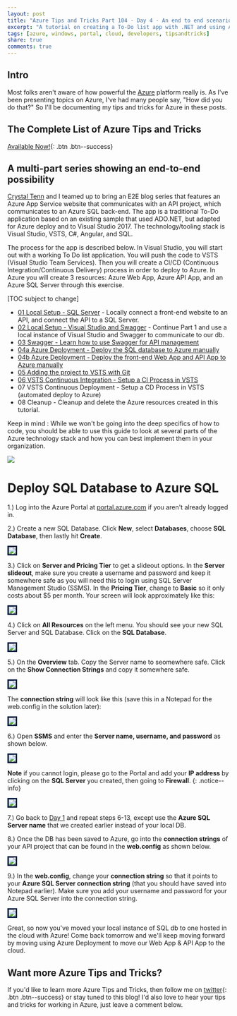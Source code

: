 ```yaml
---
layout: post
title: "Azure Tips and Tricks Part 104 - Day 4 - An end to end scenario with Azure App Service, API Apps, SQL, VSTS and CI/CD"
excerpt: "A tutorial on creating a To-Do list app with .NET and using Azure App Service, API Apps, SQL, VSTS and CI/CD"
tags: [azure, windows, portal, cloud, developers, tipsandtricks]
share: true
comments: true
---
```


## Intro

Most folks aren't aware of how powerful the [Azure](http://www.azure.com) platform really is. As I've been presenting topics on Azure, I've had many people say, "How did you do that?" So I'll be documenting my tips and tricks for Azure in these posts.

## The Complete List of Azure Tips and Tricks

[Available Now!](https://michaelcrump.net/azure-tips-and-tricks-complete-list/){: .btn .btn--success} 

## A multi-part series showing an end-to-end possibility

[Crystal Tenn](https://www.linkedin.com/in/crystal-tenn-6a0b9b67/) and I teamed up to bring an E2E blog series that features an Azure App Service website that communicates with an API project, which communicates to an Azure SQL back-end. The app is a traditional To-Do application based on an existing sample that used ADO.NET, but adapted for Azure deploy and to Visual Studio 2017. The  technology/tooling stack is Visual Studio, VSTS, C#, Angular, and SQL. 

The process for the app is described below. In Visual Studio, you will start out with a working To Do list application. You will push the code to VSTS (Visual Studio Team Services). Then you will create a CI/CD (Continuous Integration/Continuous Delivery) process in order to deploy to Azure. In Azure you will create 3 resources: Azure Web App, Azure API App, and an Azure SQL Server through this exercise. 

[TOC subject to change]

* [01 Local Setup - SQL Server](http://www.michaelcrump.net/azure-tips-and-tricks101/) - Locally connect a front-end website to an API, and connect the API to a SQL Server. 
* [02 Local Setup - Visual Studio and Swagger](http://www.michaelcrump.net/azure-tips-and-tricks102/) - Continue Part 1 and use a local instance of Visual Studio and Swagger to communicate to our db.
* [03 Swagger - Learn how to use Swagger for API management](http://www.michaelcrump.net/azure-tips-and-tricks103/)
* [04a Azure Deployment - Deploy the SQL database to Azure manually](http://www.michaelcrump.net/azure-tips-and-tricks104/)
* [04b Azure Deployment - Deploy the front-end Web App and API App to Azure manually](http://www.michaelcrump.net/azure-tips-and-tricks105/)
* [05 Adding the project to VSTS with Git](http://www.michaelcrump.net/azure-tips-and-tricks107/) 
* [06 VSTS Continuous Integration - Setup a CI Process in VSTS](http://www.michaelcrump.net/azure-tips-and-tricks108/) 
* 07 VSTS Continuous Deployment - Setup a CD Process in VSTS (automated deploy to Azure)
* 08 Cleanup - Cleanup and delete the Azure resources created in this tutorial.

Keep in mind : While we won't be going into the deep specifics of how to code, you should be able to use this guide to look at several parts of the Azure technology stack and how you can best implement them in your organization. 

<img src="/files/todolist-diagram.png">


# Deploy SQL Database to Azure SQL

1.) Log into the Azure Portal at [portal.azure.com](https://portal.azure.com) if you aren't already logged in.

2.) Create a new SQL Database. Click **New**, select **Databases**, choose **SQL Database**, then lastly hit **Create**.

<img style="border:3px solid #021a40" src="/files/e2e-01SelectSQLDBPortal.png">

3.) Click on **Server and Pricing Tier** to get a slideout options. In the **Server slideout**, make sure you create a username and password and keep it somewhere safe as you will need this to login using SQL Server Management Studio (SSMS).  In the **Pricing Tier**, change to **Basic** so it only costs about $5 per month. Your screen will look approximately like this:

<img style="border:3px solid #021a40" src="/files/e2e-02DBOptions.png">

4.) Click on **All Resources** on the left menu. You should see your new SQL Server and SQL Database. Click on the **SQL Database**. 

<img style="border:3px solid #021a40" src="/files/e2e-03AllResources.png">

5.) On the **Overview** tab. Copy the Server name to seomewhere safe. Click on the **Show Connection Strings**  and copy it somewhere safe.

<img style="border:3px solid #021a40" src="/files/e2e-05DatabaseOverview.png">

The **connection string** will look like this (save this in a Notepad for the web.config in the solution later):

<img style="border:3px solid #021a40" src="/files/e2e-06ConnectionString.png">

6.) Open **SSMS** and enter the **Server name, username, and password** as shown below. 

<img style="border:3px solid #021a40" src="/files/e2e-07SSMS.png">
      
**Note** if you cannot login, please go to the Portal and add your **IP address** by clicking on the **SQL Server** you created, then going to **Firewall**.
{: .notice--info}

<img style="border:3px solid #021a40" src="/files/e2e-10.PNG">

7.) Go back to [Day 1](https://www.michaelcrump.net/azure-tips-and-tricks101/) and repeat steps 6-13, except use the **Azure SQL Server name** that we created earlier instead of your local DB. 

8.) Once the DB has been saved to Azure, go into the **connection strings** of your API project that can be found in the **web.config** as shown below.

<img style="border:3px solid #021a40" src="/files/e2e-webconfig.jpg">

9.) In the **web.config**, change your **connection string** so that it points to your **Azure SQL Server connection string** (that you should have saved into Notepad earlier). Make sure you add your username and password for your Azure SQL Server into the connection string. 

<img style="border:3px solid #021a40" src="/files/e2e-webconfig3.jpg">

Great, so now you've moved your local instance of SQL db to one hosted in the cloud with Azure! Come back tomorrow and we'll keep moving forward by moving using Azure Deployment to move our Web App & API App to the cloud. 


## Want more Azure Tips and Tricks?

If you'd like to learn more Azure Tips and Tricks, then follow me on [twitter](http://twitter.com/mbcrump){: .btn .btn--success} or stay tuned to this blog! I'd also love to hear your tips and tricks for working in Azure, just leave a comment below. 